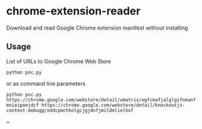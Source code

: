# chrome-extension-reader
Download and read Google Chrome extension manifest without installing

## Usage
List of URLs to Google Chrome Web Store

`python poc.py`

or as command line parameters

`python poc.py https://chrome.google.com/webstore/detail/umatrix/ogfcmafjalglgifnmanfmnieipoejdcf https://chrome.google.com/webstore/detail/knockoutjs-context-debugg/oddcpmchholgcjgjdnfjmildmlielhof`

~                           
